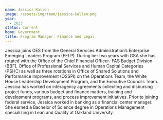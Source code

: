 ```yaml
---
name: Jessica Kallen
image: /assets/img/team/jessica-kallen.png
year:
  - 2023
status: Current
home: Government
title: Program Manager, Finance and Legal
---
```

Jessica joins OES  from the General Services Administration’s Enterprise Emerging Leaders Program (EELP). During her two years with GSA she has rotated with the Office of the Chief Financial Officer- FAS Budget Division (BBF), Office of Professional Services and Human Capital Categories (PSHC) as well as three rotations in Office of Shared Solutions and Performance Improvement (OSSPI) on the Operations Team, the White House Leadership Development Program, and the Executive Councils Team.  Jessica has worked on interagency agreements collecting and disbursing project funds, various budget and finance matters, training and development programs, and process improvement initiatives. Prior to joining federal service, Jessica worked in banking as a financial center manager. She earned a Bachelor of Science degree in Operations Management specializing in Lean and Quality at Oakland University. 
